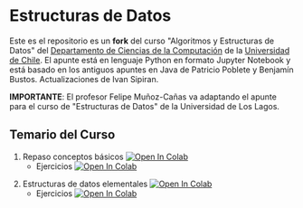 # Estructuras de Datos

Este es el repositorio es un **fork** del curso "Algoritmos y Estructuras de Datos" del [Departamento de Ciencias de la Computación](http://www.dcc.uchile.cl) de la [Universidad de Chile](http://www.uchile.cl).  El apunte está en lenguaje Python en formato Jupyter Notebook y está basado en los antiguos apuntes en Java de Patricio Poblete y Benjamín Bustos. Actualizaciones de Ivan Sipiran.

**IMPORTANTE**: El profesor Felipe Muñoz-Cañas va adaptando el apunte para el curso de "Estructuras de Datos" de la Universidad de Los Lagos.

## Temario del Curso
  1. Repaso conceptos básicos [![Open In Colab](https://colab.research.google.com/assets/colab-badge.svg)](http://colab.research.google.com/github/femunoz/AED-Apuntes/blob/main/contenidos/01_Introduccion.ipynb)
      - Ejercicios [![Open In Colab](https://colab.research.google.com/assets/colab-badge.svg)](http://colab.research.google.com/github/femunoz/AED-Apuntes/blob/main/contenidos/Ejercicios/01_Ejercicios.ipynb)
<!--  2. Métodos matemáticos para el análisis de algoritmos [![Open In Colab](https://colab.research.google.com/assets/colab-badge.svg)](http://colab.research.google.com/github/ivansipiran/AED-Apuntes/blob/main/02_Metodos_Matematicos_para_el_Analisis_de_Algoritmos.ipynb)
      - Ejercicios [![Open In Colab](https://colab.research.google.com/assets/colab-badge.svg)](http://colab.research.google.com/github/ivansipiran/AED-Apuntes/blob/main/Ejercicios/02_Ejercicios.ipynb)
  3. Diseño de algoritmos eficientes [![Open In Colab](https://colab.research.google.com/assets/colab-badge.svg)](http://colab.research.google.com/github/ivansipiran/AED-Apuntes/blob/main/03_Disen%CC%83o_de_Algoritmos_Eficientes.ipynb)
      - Ejercicios [![Open In Colab](https://colab.research.google.com/assets/colab-badge.svg)](http://colab.research.google.com/github/ivansipiran/AED-Apuntes/blob/main/Ejercicios/03_Ejercicios.ipynb)
-->
  2. Estructuras de datos elementales [![Open In Colab](https://colab.research.google.com/assets/colab-badge.svg)](http://colab.research.google.com/github/femunoz/AED-Apuntes/blob/main/contenidos/04_Estructuras_de_Datos_Elementales.ipynb)
      - Ejercicios [![Open In Colab](https://colab.research.google.com/assets/colab-badge.svg)](http://colab.research.google.com/github/femunoz/AED-Apuntes/blob/main/Ejercicios/contenidos/04_Ejercicios.ipynb)
 <!-- 5. Pilas, colas y colas de prioridad [![Open In Colab](https://colab.research.google.com/assets/colab-badge.svg)](http://colab.research.google.com/github/ivansipiran/AED-Apuntes/blob/main/05_Pilas_Colas_y_Colas_de_Prioridad.ipynb)
      - Ejercicios [![Open In Colab](https://colab.research.google.com/assets/colab-badge.svg)](http://colab.research.google.com/github/ivansipiran/AED-Apuntes/blob/main/Ejercicios/05_Ejercicios.ipynb)
  6. Diccionarios [![Open In Colab](https://colab.research.google.com/assets/colab-badge.svg)](http://colab.research.google.com/github/ivansipiran/AED-Apuntes/blob/main/06_Diccionarios.ipynb)
      - Ejercicios [![Open In Colab](https://colab.research.google.com/assets/colab-badge.svg)](http://colab.research.google.com/github/ivansipiran/AED-Apuntes/blob/main/Ejercicios/06_Ejercicios.ipynb)
  7. Ordenación [![Open In Colab](https://colab.research.google.com/assets/colab-badge.svg)](http://colab.research.google.com/github/ivansipiran/AED-Apuntes/blob/main/07_Ordenacion.ipynb)
      - Ejercicios [![Open In Colab](https://colab.research.google.com/assets/colab-badge.svg)](http://colab.research.google.com/github/ivansipiran/AED-Apuntes/blob/main/Ejercicios/07_Ejercicios.ipynb)
  8. Búsqueda en texto [![Open In Colab](https://colab.research.google.com/assets/colab-badge.svg)](http://colab.research.google.com/github/ivansipiran/AED-Apuntes/blob/main/08_Busqueda_en_Texto.ipynb)
  9. Compresión de datos [![Open In Colab](https://colab.research.google.com/assets/colab-badge.svg)](http://colab.research.google.com/github/ivansipiran/AED-Apuntes/blob/main/09_Compresion_de_Datos.ipynb)
  10. Grafos [![Open In Colab](https://colab.research.google.com/assets/colab-badge.svg)](http://colab.research.google.com/github/ivansipiran/AED-Apuntes/blob/main/10_Grafos.ipynb)
-->

